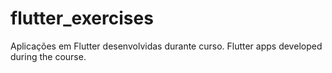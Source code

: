 # flutter_exercises
Aplicações em Flutter desenvolvidas durante curso.
Flutter apps developed during the course.
